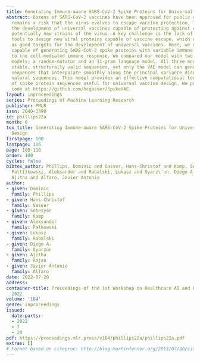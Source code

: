 ```yaml
---
title: Generating Immune-aware SARS-CoV-2 Spike Proteins for Universal Vaccine Design
abstract: Dozens of SARS-CoV-2 vaccines have been approved for public use, yet there
  remains a risk that the virus evolves to escape vaccine protection. This motivates
  the development of universal vaccines capable of protecting against current and
  potentially new strains of the virus. A key challenge is the lack of computational
  tools to design new viral proteins capable of vaccine escape, which could serve
  as good targets for the development of universal vaccines. Here, we designed VAE
  capable of generating SARS-CoV-2 spike proteins with variable immune visibility
  to the cell-mediated immune response. We compared our model with two simpler generative
  models; a random-mutator and an 11-gram language model. All three models can generate
  stable, structurally valid sequences, yet only the VAE model can generate low immunogenicity
  sequences that interpolate smoothly along the principal variance directions of known
  natural sequences. This model provides an effective computational tool for the generation
  of spike protein sequences useful for universal vaccine design. We provide its source
  code at https://github.com/hcgasser/SpikeVAE.
layout: inproceedings
series: Proceedings of Machine Learning Research
publisher: PMLR
issn: 2640-3498
id: phillips22a
month: 0
tex_title: Generating Immune-aware SARS-CoV-2 Spike Proteins for Universal Vaccine
  Design
firstpage: 100
lastpage: 116
page: 100-116
order: 100
cycles: false
bibtex_author: Phillips, Dominic and Gasser, Hans-Christof and Kamp, Sebesy\'en and
  Pa\l{}kowski, Aleksander and Rabalski, Lukasz and Oyarz\'un, Diego A. and Rajan,
  Ajitha and Alfaro, Javier Antonio
author:
- given: Dominic
  family: Phillips
- given: Hans-Christof
  family: Gasser
- given: Sebesyén
  family: Kamp
- given: Aleksander
  family: Pałkowski
- given: Lukasz
  family: Rabalski
- given: Diego A.
  family: Oyarzún
- given: Ajitha
  family: Rajan
- given: Javier Antonio
  family: Alfaro
date: 2022-07-20
address:
container-title: Proceedings of the 1st Workshop on Healthcare AI and COVID-19, ICML
  2022
volume: '184'
genre: inproceedings
issued:
  date-parts:
  - 2022
  - 7
  - 20
pdf: https://proceedings.mlr.press/v184/phillips22a/phillips22a.pdf
extras: []
# Format based on citeproc: http://blog.martinfenner.org/2013/07/30/citeproc-yaml-for-bibliographies/
---
```

